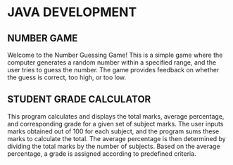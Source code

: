 # JAVA DEVELOPMENT
## NUMBER GAME
Welcome to the Number Guessing Game! This is a simple game where the computer generates a random number within a specified range, and the user tries to guess the number. The game provides feedback on whether the guess is correct, too high, or too low.

## STUDENT GRADE CALCULATOR
This program calculates and displays the total marks, average percentage, and corresponding grade for a given set of subject marks. The user inputs marks obtained out of 100 for each subject, and the program sums these marks to calculate the total. The average percentage is then determined by dividing the total marks by the number of subjects. Based on the average percentage, a grade is assigned according to predefined criteria.
